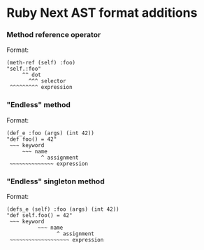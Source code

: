 Ruby Next AST format additions
=======================

### Method reference operator

Format:

~~~
(meth-ref (self) :foo)
"self.:foo"
     ^^ dot
       ^^^ selector
 ^^^^^^^^^ expression
~~~

### "Endless" method

Format:

~~~
(def_e :foo (args) (int 42))
"def foo() = 42"
 ~~~ keyword
     ~~~ name
           ^ assignment
 ~~~~~~~~~~~~~~ expression
~~~


### "Endless" singleton method

Format:

~~~
(defs_e (self) :foo (args) (int 42))
"def self.foo() = 42"
 ~~~ keyword
          ~~~ name
                ^ assignment
 ~~~~~~~~~~~~~~~~~~~ expression
~~~
